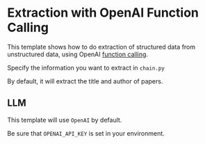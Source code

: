 # Extraction with OpenAI Function Calling

This template shows how to do extraction of structured data from unstructured data, using OpenAI [function calling](https://python.langchain.com/docs/modules/chains/how_to/openai_functions).

Specify the information you want to extract in `chain.py`

By default, it will extract the title and author of papers.

##  LLM

This template will use `OpenAI` by default. 

Be sure that `OPENAI_API_KEY` is set in your environment.